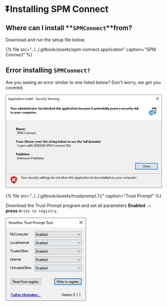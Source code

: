# ⏬Installing SPM Connect

## Where can I install **`SPMConnect`**from?

Download and run the setup file below.

{% file src="../../.gitbook/assets/spm-connect.application" caption="SPM Connect" %}

## Error installing `SPMConnect?`

Are you seeing an error similar to one listed below? Don't worry, we got you covered.

![Unknown publisher error](../../.gitbook/assets/image%20%281%29.png)

{% file src="../../.gitbook/assets/trustprompt.7z" caption="Trust Prompt" %}

Download the Trust Prompt program and set all parameters **Enabled** `->` **press** `Write to registry`.  

![](../../.gitbook/assets/image.png)

